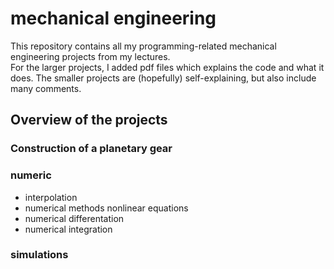 # mechanical engineering

This repository contains all my programming-related mechanical engineering projects from my lectures. <br>
For the larger projects, I added pdf files which explains the code and what it does. The smaller projects are (hopefully) self-explaining, but also include many comments.
<br>

## Overview of the projects

### Construction of a planetary gear

### numeric
- interpolation
- numerical methods nonlinear equations
- numerical differentation
- numerical integration

### simulations
